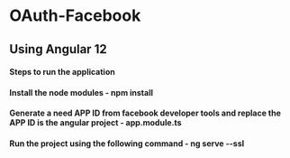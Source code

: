 # OAuth-Facebook

## Using Angular 12

#### Steps to run the application

#### Install the node modules - npm install

#### Generate a need APP ID from facebook developer tools and replace the APP ID is the angular project - app.module.ts

#### Run the project using the following command - ng serve --ssl
